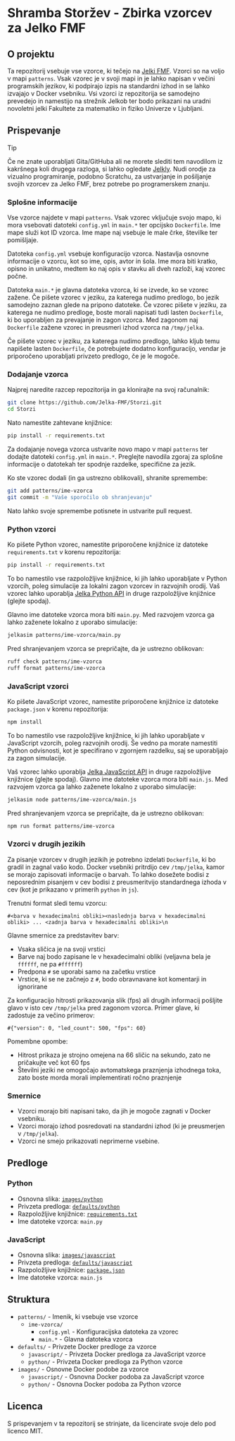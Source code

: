 # Shramba Storžev - Zbirka vzorcev za Jelko FMF

## O projektu

Ta repozitorij vsebuje vse vzorce, ki tečejo na [Jelki FMF](https://jelka.fmf.uni-lj.si/). Vzorci so na voljo v mapi `patterns`. Vsak vzorec je v svoji mapi in je lahko napisan v večini programskih jezikov, ki podpirajo izpis na standardni izhod in se lahko izvajajo v Docker vsebniku. Vsi vzorci iz repozitorija se samodejno prevedejo in namestijo na strežnik Jelkob ter bodo prikazani na uradni novoletni jelki Fakultete za matematiko in fiziko Univerze v Ljubljani.

## Prispevanje

> [!TIP]
> Če ne znate uporabljati Gita/GitHuba ali ne morete slediti tem navodilom iz kakršnega koli drugega razloga, si lahko ogledate [Jelkly](https://jelkly.fmf.uni-lj.si/docs). 
> Nudi orodje za vizualno programiranje, podobno Scratchu, za ustvarjanje in pošiljanje svojih vzorcev za Jelko FMF, brez potrebe po programerskem znanju.

### Splošne informacije

Vse vzorce najdete v mapi `patterns`. Vsak vzorec vključuje svojo mapo, ki mora vsebovati datoteki `config.yml` in `main.*` ter opcijsko `Dockerfile`. Ime mape služi kot ID vzorca. Ime mape naj vsebuje le male črke, številke ter pomišljaje.

Datoteka `config.yml` vsebuje konfiguracijo vzorca. Nastavlja osnovne informacije o vzorcu, kot so ime, opis, avtor in šola. Ime mora biti kratko, opisno in unikatno, medtem ko naj opis v stavku ali dveh razloži, kaj vzorec počne.

Datoteka `main.*` je glavna datoteka vzorca, ki se izvede, ko se vzorec zažene. Če pišete vzorec v jeziku, za katerega nudimo predlogo, bo jezik samodejno zaznan glede na pripono datoteke. Če vzorec pišete v jeziku, za katerega ne nudimo predloge, boste morali napisati tudi lasten `Dockerfile`, ki bo uporabljen za prevajanje in zagon vzorca. Med zagonom naj `Dockerfile` zažene vzorec in preusmeri izhod vzorca na `/tmp/jelka`.

Če pišete vzorec v jeziku, za katerega nudimo predlogo, lahko kljub temu napišete lasten `Dockerfile`, če potrebujete dodatno konfiguracijo, vendar je priporočeno uporabljati privzeto predlogo, če je le mogoče.

### Dodajanje vzorca

Najprej naredite razcep repozitorija in ga klonirajte na svoj računalnik:

```bash
git clone https://github.com/Jelka-FMF/Storzi.git
cd Storzi
```

Nato namestite zahtevane knjižnice:

```bash
pip install -r requirements.txt
```

Za dodajanje novega vzorca ustvarite novo mapo v mapi `patterns` ter dodajte datoteki `config.yml` in `main.*`. Preglejte navodila zgoraj za splošne informacije o datotekah ter spodnje razdelke, specifične za jezik.

Ko ste vzorec dodali (in ga ustrezno oblikovali), shranite spremembe:

```bash
git add patterns/ime-vzorca
git commit -m "Vaše sporočilo ob shranjevanju"
```

Nato lahko svoje spremembe potisnete in ustvarite pull request.

### Python vzorci

Ko pišete Python vzorec, namestite priporočene knjižnice iz datoteke `requirements.txt` v korenu repozitorija:

```bash
pip install -r requirements.txt
```

To bo namestilo vse razpoložljive knjižnice, ki jih lahko uporabljate v Python vzorcih, poleg simulacije za lokalni zagon vzorcev in razvojnih orodij. Vaš vzorec lahko uporablja [Jelka Python API](https://github.com/Jelka-FMF/JelkaPy) in druge razpoložljive knjižnice (glejte spodaj).

Glavno ime datoteke vzorca mora biti `main.py`. Med razvojem vzorca ga lahko zaženete lokalno z uporabo simulacije:

```bash
jelkasim patterns/ime-vzorca/main.py
```

Pred shranjevanjem vzorca se prepričajte, da je ustrezno oblikovan:

```bash
ruff check patterns/ime-vzorca
ruff format patterns/ime-vzorca
```

### JavaScript vzorci

Ko pišete JavaScript vzorec, namestite priporočene knjižnice iz datoteke `package.json` v korenu repozitorija:

```bash
npm install
```

To bo namestilo vse razpoložljive knjižnice, ki jih lahko uporabljate v JavaScript vzorcih, poleg razvojnih orodij. Še vedno pa morate namestiti Python odvisnosti, kot je specifirano v zgornjem razdelku, saj se uporabljajo za zagon simulacije.

Vaš vzorec lahko uporablja [Jelka JavaScript API](https://github.com/Jelka-FMF/JelkaJS) in druge razpoložljive knjižnice (glejte spodaj). Glavno ime datoteke vzorca mora biti `main.js`. Med razvojem vzorca ga lahko zaženete lokalno z uporabo simulacije:

```bash
jelkasim node patterns/ime-vzorca/main.js
```

Pred shranjevanjem vzorca se prepričajte, da je ustrezno oblikovan:

```bash
npm run format patterns/ime-vzorca
```

### Vzorci v drugih jezikih

Za pisanje vzorcev v drugih jezikih je potrebno izdelati `Dockerfile`, ki bo gradil in zagnal vašo kodo. Docker vsebniki pritrdijo cev `/tmp/jelka`, kamor se morajo zapisovati informacije o barvah. To lahko dosežete bodisi z neposrednim pisanjem v cev bodisi z preusmeritvijo standardnega izhoda v cev (kot je prikazano v primerih `python` in `js`).

Trenutni format sledi temu vzorcu:

``` 
#<barva v hexadecimalni obliki><naslednja barva v hexadecimalni obliki> ... <zadnja barva v hexadecimalni obliki>\n
```

Glavne smernice za predstavitev barv:
- Vsaka sličica je na svoji vrstici
- Barve naj bodo zapisane le v hexadecimalni obliki (veljavna bela je `ffffff`, ne pa `#ffffff`)
- Predpona `#` se uporabi samo na začetku vrstice
- Vrstice, ki se ne začnejo z `#`, bodo obravnavane kot komentarji in ignorirane

Za konfiguracijo hitrosti prikazovanja slik (fps) ali drugih informacij pošljite glavo v isto cev `/tmp/jelka` pred zagonom vzorca. Primer glave, ki zadostuje za večino primerov:

``` 
#{"version": 0, "led_count": 500, "fps": 60}
``` 

Pomembne opombe:
- Hitrost prikaza je strojno omejena na 66 sličic na sekundo, zato ne pričakujte več kot 60 fps
- Številni jeziki ne omogočajo avtomatskega praznjenja izhodnega toka, zato boste morda morali implementirati ročno praznjenje

### Smernice
* Vzorci morajo biti napisani tako, da jih je mogoče zagnati v Docker vsebniku.
* Vzorci morajo izhod posredovati na standardni izhod (ki je preusmerjen v `/tmp/jelka`).
* Vzorci ne smejo prikazovati neprimerne vsebine.

## Predloge

### Python
* Osnovna slika: [`images/python`](images/python)
* Privzeta predloga: [`defaults/python`](defaults/python)
* Razpoložljive knjižnice: [`requirements.txt`](images/python/requirements.in)
* Ime datoteke vzorca: `main.py`

### JavaScript
* Osnovna slika: [`images/javascript`](images/javascript)
* Privzeta predloga: [`defaults/javascript`](defaults/javascript)
* Razpoložljive knjižnice: [`package.json`](images/javascript/package.json)
* Ime datoteke vzorca: `main.js`

## Struktura

* `patterns/` - Imenik, ki vsebuje vse vzorce
  * `ime-vzorca/`
    * `config.yml` - Konfiguracijska datoteka za vzorec
    * `main.*` - Glavna datoteka vzorca
* `defaults/` - Privzete Docker predloge za vzorce
  * `javascript/` - Privzeta Docker predloga za JavaScript vzorce
  * `python/` - Privzeta Docker predloga za Python vzorce
* `images/` - Osnovne Docker podobe za vzorce
  * `javascript/` - Osnovna Docker podoba za JavaScript vzorce
  * `python/` - Osnovna Docker podoba za Python vzorce

## Licenca

S prispevanjem v ta repozitorij se strinjate, da licencirate svoje delo pod licenco MIT.
